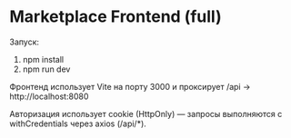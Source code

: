 # Marketplace Frontend (full)

Запуск:

1. npm install
2. npm run dev

Фронтенд использует Vite на порту 3000 и проксирует /api -> http://localhost:8080

Авторизация использует cookie (HttpOnly) — запросы выполняются с withCredentials через axios (/api/*).